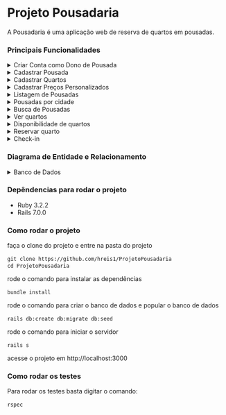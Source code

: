 # Projeto Pousadaria

A Pousadaria é uma aplicação web de reserva de quartos em pousadas.

### Principais Funcionalidades
<details>
<summary>Criar Conta como Dono de Pousada</summary>

- [X] Permitir que donos de pousadas criem uma conta fornecendo seu e-mail e senha.
</details>

<details>
<summary>Cadastrar Pousada</summary>

- [X] Permitir que donos de pousadas cadastrem sua pousada fornecendo nome fantasia,
 razão social, CNPJ, telefone para contato, e-mail para contato e endereço completo
 com endereço, bairro, estado, cidade e CEP.
- [X] Permitir que donos de pousadas cadastrem uma descrição de sua pousada, os
 meios de pagamentos aceitos, informar se a pousada aceita ou não pets e cadastrar 
 um texto com políticas de uso da pousada.
- [X] Permitir que donos de pousadas cadastrem um horário padrão para check-in e check-out.
- [X] Permitir que somente os donos de pousadas editem os dados de sua própria pousada.
- [X] Não permitir que donos de pousadas excluam sua pousada.
- [X] Permitir que cada dono de pousada possua somente uma pousada cadastrada.
- [X] Permitir que donos de pousadas indiquem se sua pousada está ativa ou não na plataforma.
- [X] Não permitir que pousadas desativadas sejam listadas nas buscas para visitantes.
- [X] Não permitir que pousadas desativadas aceitem novas reservas.
</details>

<details>
<summary>Cadastrar Quartos</summary>

- [X] Permitir que donos de pousadas cadastrem quartos em sua pousada fornecendo nome, descrição, dimensão, quantidade máxima de pessoas, valor da diária, indicação se possui banheiro próprio, indicação se possui varanda, indicação se possui ar condicionado, indicação se possui TV, indicação se possui guarda-roupas, indicação se possui cofre e indicação se é acessível para pessoas com deficiência.
- [X] Permitir que somente os donos de pousadas editem os dados dos quartos de sua própria pousada.
- [X] Não permitir que donos de pousadas excluam quartos de sua pousada.
- [X] Permitir que cada dono de pousada possua quantos quartos desejar.
- [X] Permitir que donos de pousadas indiquem se um quarto está disponível ou não para reservas.
- [X] Não permitir que quartos indisponíveis sejam listados nas buscas para visitantes.
</details>

<details>
<summary>Cadastrar Preços Personalizados</summary>

- [X] Permitir que donos de pousadas cadastrem preços personalizados para um quarto de sua pousada fornecendo uma data início, uma data fim e o valor a ser cobrado por diária durante este período.
- [X] Não permitir que donos de pousadas cadastrem preços personalizados com datas que se sobreponham.
- [X] Permitir que cada quarto possua quantos preços personalizados desejar.
- [X] Permitir que somente os donos de pousadas editem os preços personalizados de um quarto de sua própria pousada.
- [X] Permitir que donos de pousadas excluam preços personalizados de um quarto de sua pousada.
- [X] Exibir a lista de preços personalizados dentro da tela de detalhes de um quarto.

</details>

<details>
<summary>Listagem de Pousadas</summary>

- [X] Um visitante, não autenticado, deve ser capaz de ver todas as pousadas cadastradas no site. As pousadas devem ser exibidas na tela inicial da aplicação e devem ser separadas em 2 blocos: primeiro uma lista com as 3 pousadas mais recentes e, abaixo, o restante das pousadas cadastradas e ativas.
- [X] Para cada pousada, deve ser exibido seu nome e a cidade. Ao clicar no nome da pousada, devem ser exibidos todos os demais detalhes cadastrados pelos donos de cada estabelecimento, exceto o CNPJ e a razão social.
</details>

<details>
<summary>Pousadas por cidade</summary>

- [X] Um visitante, não autenticado, deve ter acesso, na tela inicial, a um menu de cidades onde, ao clicar em uma das cidades listadas, deve ser direcionado para uma tela onde são listadas todas as pousadas daquela cidade.
- [X] A lista de pousadas de uma cidade deve ser exibida em ordem alfabética, considerando seu nome fantasia. Ao clicar no nome de uma das pousadas, o usuário deve ter acesso à mesma tela de detalhes descrita no item anterior.
</details>

<details>
<summary>Busca de Pousadas</summary>

- [X] Um visitante, não autenticado, deve ter acesso, a partir de qualquer tela da aplicação, a um campo de busca de pousadas. O usuário deve poder buscar uma pousada pelo seu nome fantasia, pelo bairro ou pela cidade.
- [X] A tela de resultados da busca deve listar o termo informado para busca, a quantidade de registros encontrados e, caso exista, uma listagem com as pousadas encontradas.
- [X] A lista de pousadas deve ser exibida em ordem alfabética, considerando seu nome fantasia. Ao clicar no nome de uma das pousadas, o usuário deve ter acesso à mesma tela de detalhes descrita anteriormente.
- [ ] Além da busca por texto, você pode tentar criar uma página separada de busca avançada que inclua opções como: aceita pets, acessível para PcD, ar-condicionado no quarto, TV no quarto etc. Você pode usar a mesma página de resultados detalhada anteriormente para exibir as pousadas encontradas após a busca.
</details>

<details>
<summary>Ver quartos</summary>

- [X] Um visitante, não autenticado, deve poder ver todos os quartos disponíveis para uma pousada. A listagem de quartos deve ser exibida na mesma tela de detalhes de uma pousada. Para cada quarto, devem ser exibidas todas as informações cadastradas pelo dono da pousada exceto a tabela de preços por período.
</details>

<details>
<summary>Disponibilidade de quartos</summary>

- [X] Um visitante pode escolher um quarto de uma pousada e clicar em um botão para reservar. Ao tomar esta ação, o usuário será redirecionado para uma tela onde deve ver os detalhes do quarto selecionado e um formulário que solicita a data de entrada, a data de saída e a quantidade de hóspedes. Os três campos são obrigatórios. Após preenchê-los e submeter o formulário, a aplicacão deve consultar se existe disponibilidade para o período selecionado. Caso sim, deve ser informado o valor total das diárias, mas a reserva ainda não deve ser efetuada.
- [X] Caso não haja disponibilidade, uma mensagem deve ser exibida para o usuário e ele deve voltar para o formulário inicial. A quantidade de hóspedes informada deve ser usada para validar se o quarto selecionado atende à solicitacão. Em caso negativo, uma mensagem de erro deve ser exibida.
- [ ] A consulta de disponibilidade deve considerar as reservas feitas para um quarto, tanto as pendentes quanto aquelas que já estão em andamento. As reservas canceladas no entanto devem ser desconsideradas.
</details>

<details>
<summary>Reservar quarto</summary>

- [X] Um visitante pode, após verificar a disponibilidade de um quarto e obter retorno positivo, prosseguir com a reserva. Para isto, o visitante deve primeiro criar uma conta como usuário informando seu nome completo, email, CPF e senha. Este usuário é um usuário regular ou um cliente, escolha o termo que preferir, mas lembre-se de que este tipo de usuário é diferente dos donos de pousadas, com ações diferentes dentro do sistema.
- [X] Um usuário, agora autenticado, a partir do resultado positivo de disponibilidade, pode prosseguir com a reserva. Deve ser exibido um resumo com data de entrada e horário de check-in (conforme padrão da pousada), data de saída e horário de check-out (conforme padrão da pousada), o quarto escolhido e o valor total. Devem ser exibidos também os meios de pagamentos aceitos pela pousada e, por último, um botão para confirmar a reserva.
- [X] Ao confirmar sua reserva, ela deve ser armazenada no banco de dados e passa a ficar disponível tanto para o usuário, em um menu "Minhas Reservas". Cada reserva deve ser identificada por um código de 8 caracteres aleatórios, o código deve ser sempre único.
- [X] Um usuário autenticado e que já efetivou uma reserva pode cancelar esta reserva até 7 dias antes da data agendada para o check-in.
</details>

<details>
<summary>Check-in</summary>

- [X] Os usuários donos de pousadas devem ser capazes de ver as reservas agendadas através de uma opção "Reservas" no menu. Deve haver uma listagem com todas reservas de sua pousada e para cada reserva o dono da pousada deve poder ver o quarto escolhido, a data de entrada e saída, a quantidade de hóspedes e o código da reserva.
- [X] Ao acessar uma reserva, o dono da pousada deve ter a opção de realizar o check-in caso o dia atual seja igual ou maior do que o dia definido para entrada na reserva. O check-in deve alterar o status da reserva, que agora passa a ser uma estadia ativa. Devem ser registrados também o dia e a hora exatos do check-in. Todas reservas que já passaram pelo check-in devem aparecer em uma opção separada do menu chamada "Estadias Ativas".
- [X] Caso tenham se passado 2 dias desde o dia previsto para o check-in e os hóspedes não tenham feito o check-in, o dono da pousada pode cancelar a reserva, deixando o quarto disponível para novas reservas.
</details>

### Diagrama de Entidade e Relacionamento
<details>
<summary>Banco de Dados</summary>

![Diagrama de Entidade e Relacionamento](/assets/pousadaria_der.png)
</details>

### Depêndencias para rodar o projeto
- Ruby 3.2.2
- Rails 7.0.0

### Como rodar o projeto
faça o clone do projeto e entre na pasta do projeto
```
git clone https://github.com/hreis1/ProjetoPousadaria
cd ProjetoPousadaria
```
rode o comando para instalar as dependências
```
bundle install
```
rode o comando para criar o banco de dados e popular o banco de dados
```
rails db:create db:migrate db:seed
```
rode o comando para iniciar o servidor
```
rails s
```
acesse o projeto em http://localhost:3000

### Como rodar os testes
Para rodar os testes basta digitar o comando: 
```
rspec
```